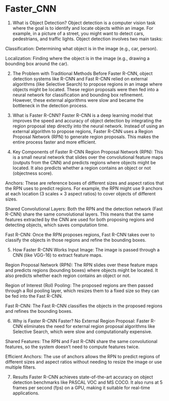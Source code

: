 # Faster_CNN
1. What is Object Detection?
Object detection is a computer vision task where the goal is to identify and locate objects within an image. For example, in a picture of a street, you might want to detect cars, pedestrians, and traffic lights. Object detection involves two main tasks:

Classification: Determining what object is in the image (e.g., car, person).

Localization: Finding where the object is in the image (e.g., drawing a bounding box around the car).

2. The Problem with Traditional Methods
Before Faster R-CNN, object detection systems like R-CNN and Fast R-CNN relied on external algorithms (like Selective Search) to propose regions in an image where objects might be located. These region proposals were then fed into a neural network for classification and bounding box refinement. However, these external algorithms were slow and became the bottleneck in the detection process.

3. What is Faster R-CNN?
Faster R-CNN is a deep learning model that improves the speed and accuracy of object detection by integrating the region proposal step directly into the neural network. Instead of using an external algorithm to propose regions, Faster R-CNN uses a Region Proposal Network (RPN) to generate region proposals. This makes the entire process faster and more efficient.

4. Key Components of Faster R-CNN
Region Proposal Network (RPN): This is a small neural network that slides over the convolutional feature maps (outputs from the CNN) and predicts regions where objects might be located. It also predicts whether a region contains an object or not (objectness score).

Anchors: These are reference boxes of different sizes and aspect ratios that the RPN uses to predict regions. For example, the RPN might use 9 anchors at each location (3 scales × 3 aspect ratios) to cover objects of different sizes.

Shared Convolutional Layers: Both the RPN and the detection network (Fast R-CNN) share the same convolutional layers. This means that the same features extracted by the CNN are used for both proposing regions and detecting objects, which saves computation time.

Fast R-CNN: Once the RPN proposes regions, Fast R-CNN takes over to classify the objects in those regions and refine the bounding boxes.

5. How Faster R-CNN Works
Input Image: The image is passed through a CNN (like VGG-16) to extract feature maps.

Region Proposal Network (RPN): The RPN slides over these feature maps and predicts regions (bounding boxes) where objects might be located. It also predicts whether each region contains an object or not.

Region of Interest (RoI) Pooling: The proposed regions are then passed through a RoI pooling layer, which resizes them to a fixed size so they can be fed into the Fast R-CNN.

Fast R-CNN: The Fast R-CNN classifies the objects in the proposed regions and refines the bounding boxes.

6. Why is Faster R-CNN Faster?
No External Region Proposal: Faster R-CNN eliminates the need for external region proposal algorithms like Selective Search, which were slow and computationally expensive.

Shared Features: The RPN and Fast R-CNN share the same convolutional features, so the system doesn’t need to compute features twice.

Efficient Anchors: The use of anchors allows the RPN to predict regions of different sizes and aspect ratios without needing to resize the image or use multiple filters.

7. Results
Faster R-CNN achieves state-of-the-art accuracy on object detection benchmarks like PASCAL VOC and MS COCO. It also runs at 5 frames per second (fps) on a GPU, making it suitable for real-time applications.
